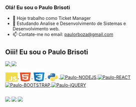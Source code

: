 ### Olá! Eu sou o Paulo Brisoti

- 🔭 Hoje trabalho como Ticket Manager
- 🌱 Estudando Analise e Desenvolvimento de Sistemas e Desenvolvimento web.
- 📫 Contate-me no email:  paulorboza@gmail.com


## Oiii! Eu sou o Paulo Brisoti 
 <div>
  <a href="https://github.com/paulobrisoti">
  <img height="180em" src="https://github-readme-stats.vercel.app/api?username=paulobrisoti&show_icons=true&theme=dracula&include_all_commits=true&count_private=true"/>
  <img height="180em" src="https://github-readme-stats.vercel.app/api/top-langs/?username=paulobrisoti&layout=compact&langs_count=7&theme=dracula"/>
</div>
  <div style="display: inline_block"><br>
  <img align="center" alt="Paulo-Js" height="30" width="40" src="https://raw.githubusercontent.com/devicons/devicon/master/icons/javascript/javascript-plain.svg">
  <img align="center" alt="Paulo-HTML" height="30" width="40" src="https://raw.githubusercontent.com/devicons/devicon/master/icons/html5/html5-original.svg">
  <img align="center" alt="Paulo-CSS" height="30" width="40" src="https://raw.githubusercontent.com/devicons/devicon/master/icons/css3/css3-original.svg">
  <img align="center" alt="Paulo-Python" height="30" width="40" src="https://raw.githubusercontent.com/devicons/devicon/master/icons/python/python-original.svg">
  <img align="center" alt="Paulo-NODEJS" height="30" width="60" src="https://img.shields.io/badge/Node.js-43853D?style=for-the-badge&logo=node.js&logoColor=white">  
  <img align="center" alt="Paulo-REACT" height="30" width="60" src="https://img.shields.io/badge/React-20232A?style=for-the-badge&logo=react&logoColor=61DAFB">  
  <img align="center" alt="Paulo-BOOTSTRAP" height="30" width="60" src="https://img.shields.io/badge/Bootstrap-563D7C?style=for-the-badge&logo=bootstrap&logoColor=white">
  <img align="center" alt="Paulo-jQUERY" height="30" width="60" src="https://img.shields.io/badge/jQuery-0769AD?style=for-the-badge&logo=jquery&logoColor=white">  
</div>
  
  ##
  
  <div>  
  <a href="https://www.instagram.com/paulo_brisoti/" target="_blank"><img src="https://img.shields.io/badge/Instagram-E4405F?style=for-the-badge&logo=instagram&logoColor=white" target="_blank"></a> 
  <a href = "mailto:paulorboza@gmail.com"><img src="https://img.shields.io/badge/Gmail-D14836?style=for-the-badge&logo=gmail&logoColor=white" target="_blank"></a>
  <a href="https://www.linkedin.com/in/paulo-souza-a9234b123/" target="_blank"><img src="https://img.shields.io/badge/-LinkedIn-%230077B5?style=for-the-badge&logo=linkedin&logoColor=white" target="_blank"></a> 
</div>

